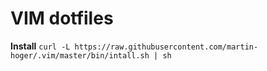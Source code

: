 # VIM dotfiles

**Install**
`curl -L https://raw.githubusercontent.com/martin-hoger/.vim/master/bin/intall.sh | sh`

